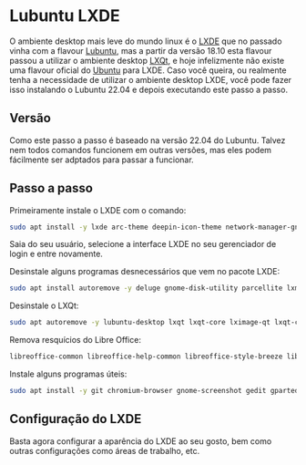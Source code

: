 # Lubuntu LXDE

O ambiente desktop mais leve do mundo linux é o [LXDE](http://www.lxde.org/) que no passado vinha com a flavour [Lubuntu](https://lubuntu.me/), mas a partir da versão 18.10 esta flavour passou a utilizar o ambiente desktop [LXQt](https://lxqt-project.org/), e hoje infelizmente não existe uma flavour oficial do [Ubuntu](https://ubuntu.com/) para LXDE. Caso você queira, ou realmente tenha a necessidade de utilizar o ambiente desktop LXDE, você pode fazer isso instalando o Lubuntu 22.04 e depois executando este passo a passo.


## Versão

Como este passo a passo é baseado na versão 22.04 do Lubuntu. Talvez nem todos comandos funcionem em outras versões, mas eles podem fácilmente ser adptados para passar a funcionar.


## Passo a passo

Primeiramente instale o LXDE com o comando:

```Bash
sudo apt install -y lxde arc-theme deepin-icon-theme network-manager-gnome
```
Saia do seu usuário, selecione a interface LXDE no seu gerenciador de login e entre novamente.

Desinstale alguns programas desnecessários que vem no pacote LXDE:

```Bash
sudo apt install autoremove -y deluge gnome-disk-utility parcellite lxmusic
```

Desinstale o LXQt:

```Bash
sudo apt autoremove -y lubuntu-desktop lxqt lxqt-core lximage-qt lxqt-config lxqt-openssh-askpass lxqt-powermanagement lxqt-session-l10n lxqt-themes lxqt-config-l10n lxqt-openssh-askpass-l10n lxqt-powermanagement-l10n lxqt-sudo lxqt-notificationd lxqt-policykit lxqt-qtplugin lxqt-sudo-l10n lxqt-notificationd-l10n lxqt-policykit-l10n lxqt-session lxqt-system-theme 
```

Remova resquícios do Libre Office:

```Bash
libreoffice-common libreoffice-help-common libreoffice-style-breeze libreoffice-core libreoffice-help-en-us libreoffice-style-colibre qpdfview qterminal
```

Instale alguns programas úteis:

```Bash
sudo apt install -y git chromium-browser gnome-screenshot gedit gparted gimp inkscape vlc unrar curl wget geany geany-plugins
```

## Configuração do LXDE

Basta agora configurar a aparência do LXDE ao seu gosto, bem como outras configurações como áreas de trabalho, etc.
